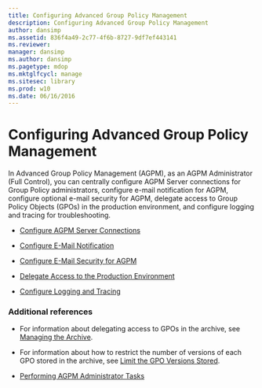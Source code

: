 ```yaml
---
title: Configuring Advanced Group Policy Management
description: Configuring Advanced Group Policy Management
author: dansimp
ms.assetid: 836f4a49-2c77-4f6b-8727-9df7ef443141
ms.reviewer: 
manager: dansimp
ms.author: dansimp
ms.pagetype: mdop
ms.mktglfcycl: manage
ms.sitesec: library
ms.prod: w10
ms.date: 06/16/2016
---
```



# Configuring Advanced Group Policy Management


In Advanced Group Policy Management (AGPM), as an AGPM Administrator (Full Control), you can centrally configure AGPM Server connections for Group Policy administrators, configure e-mail notification for AGPM, configure optional e-mail security for AGPM, delegate access to Group Policy Objects (GPOs) in the production environment, and configure logging and tracing for troubleshooting.

-   [Configure AGPM Server Connections](configure-agpm-server-connections-agpm30ops.md)

-   [Configure E-Mail Notification](configure-e-mail-notification-agpm30ops.md)

-   [Configure E-Mail Security for AGPM](configure-e-mail-security-for-agpm-agpm30ops.md)

-   [Delegate Access to the Production Environment](delegate-access-to-the-production-environment-agpm30ops.md)

-   [Configure Logging and Tracing](configure-logging-and-tracing-agpm30ops.md)

### Additional references

-   For information about delegating access to GPOs in the archive, see [Managing the Archive](managing-the-archive.md).

-   For information about how to restrict the number of versions of each GPO stored in the archive, see [Limit the GPO Versions Stored](limit-the-gpo-versions-stored-agpm30ops.md).

-   [Performing AGPM Administrator Tasks](performing-agpm-administrator-tasks-agpm30ops.md)

 

 






